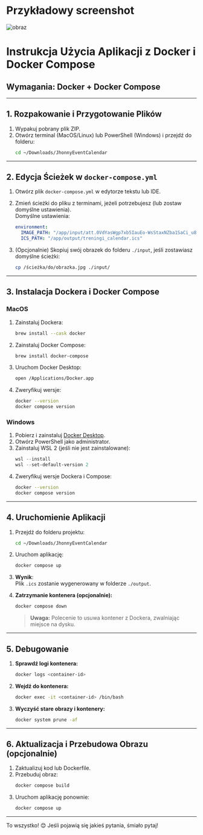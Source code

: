 # Przykładowy screenshot

![obraz](https://github.com/user-attachments/assets/c9d0db26-cab9-4b4a-911c-f93dad253110)

# Instrukcja Użycia Aplikacji z Docker i Docker Compose

## **Wymagania: Docker + Docker Compose**

---

## **1. Rozpakowanie i Przygotowanie Plików**

1. Wypakuj pobrany plik ZIP.  
2. Otwórz terminal (MacOS/Linux) lub PowerShell (Windows) i przejdź do folderu:  
   ```bash
   cd ~/Downloads/JhonnyEventCalendar
   ```

---

## **2. Edycja Ścieżek w `docker-compose.yml`**

1. Otwórz plik `docker-compose.yml` w edytorze tekstu lub IDE.  
2. Zmień ścieżki do pliku z terminami, jeżeli potrzebujesz (lub zostaw domyślne ustawienia).  
   Domyślne ustawienia:  
   ```yaml
   environment:
     IMAGE_PATH: "/app/input/att.0VdYasWgp7xb5IauEo-WsStaxNZba1SaCi_u8PcnZM8.jpg"
     ICS_PATH: "/app/output/treningi_calendar.ics"
   ```

3. (Opcjonalnie) Skopiuj swój obrazek do folderu `./input`, jeśli zostawiasz domyślne ścieżki:  
   ```bash
   cp /ścieżka/do/obrazka.jpg ./input/
   ```

---

## **3. Instalacja Dockera i Docker Compose**

### **MacOS**

1. Zainstaluj Dockera:
   ```bash
   brew install --cask docker
   ```
2. Zainstaluj Docker Compose:
   ```bash
   brew install docker-compose
   ```
3. Uruchom Docker Desktop:
   ```bash
   open /Applications/Docker.app
   ```
4. Zweryfikuj wersje:
   ```bash
   docker --version
   docker compose version
   ```

### **Windows**

1. Pobierz i zainstaluj [Docker Desktop](https://www.docker.com/products/docker-desktop/).  
2. Otwórz PowerShell jako administrator.  
3. Zainstaluj WSL 2 (jeśli nie jest zainstalowane):  
   ```powershell
   wsl --install
   wsl --set-default-version 2
   ```
4. Zweryfikuj wersje Dockera i Compose:  
   ```bash
   docker --version
   docker compose version
   ```

---

## **4. Uruchomienie Aplikacji**

1. Przejdź do folderu projektu:
   ```bash
   cd ~/Downloads/JhonnyEventCalendar
   ```

2. Uruchom aplikację:
   ```bash
   docker compose up
   ```

3. **Wynik**:  
   Plik `.ics` zostanie wygenerowany w folderze `./output`.

4. **Zatrzymanie kontenera (opcjonalnie):**
   ```bash
   docker compose down
   ```
   > **Uwaga:** Polecenie to usuwa kontener z Dockera, zwalniając miejsce na dysku.

---

## **5. Debugowanie**

1. **Sprawdź logi kontenera:**  
   ```bash
   docker logs <container-id>
   ```

2. **Wejdź do kontenera:**  
   ```bash
   docker exec -it <container-id> /bin/bash
   ```

3. **Wyczyść stare obrazy i kontenery:**  
   ```bash
   docker system prune -af
   ```

---

## **6. Aktualizacja i Przebudowa Obrazu (opcjonalnie)**

1. Zaktualizuj kod lub Dockerfile.  
2. Przebuduj obraz:
   ```bash
   docker compose build
   ```
3. Uruchom aplikację ponownie:
   ```bash
   docker compose up
   ```

---

To wszystko! 😊 Jeśli pojawią się jakieś pytania, śmiało pytaj!
